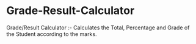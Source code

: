 # Grade-Result-Calculator
Grade/Result Calculator :- Calculates the Total, Percentage and Grade of the Student according to the marks.
